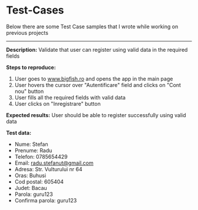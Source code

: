# Test-Cases 

Below there are some Test Case samples that I wrote while working on previous projects

-------

**Description:**
Validate that user can register using valid data in the required fields

**Steps to reproduce:**
1. User goes to www.bigfish.ro and opens the app in the main page
2. User hovers the cursor over "Autentificare" field and clicks on "Cont nou" button
3. User fills all the required fields with valid data
4. User clicks on "Inregistrare" button

**Expected results:**
User should be able to register successfully using valid data

**Test data:**
* Nume: Stefan
* Prenume: Radu
* Telefon: 0785654429
* Email: radu.stefanut@gmail.com
* Adresa: Str. Vulturului nr 64
* Oras: Buhusi
* Cod postal: 605404
* Judet: Bacau
* Parola: guru123
* Confirma parola: guru123
